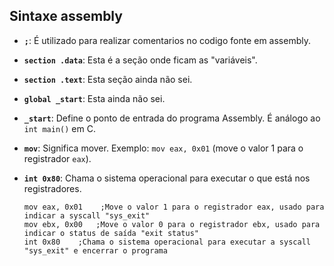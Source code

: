 ## Sintaxe assembly

- **`;`**: É utilizado para realizar comentarios no codigo fonte em assembly.

- **`section .data`**: Esta é a seção onde ficam as "variáveis".

- **`section .text`**: Esta seção ainda não sei.

- **`global _start`**: Esta ainda não sei.

- **`_start`**: Define o ponto de entrada do programa Assembly. É análogo ao `int main()` em C.

- **`mov`**: Significa mover. Exemplo: `mov eax, 0x01` (move o valor 1 para o registrador `eax`).

- **`int 0x80`**: Chama o sistema operacional para executar o que está nos registradores.

    ```assembly
    mov eax, 0x01    ;Move o valor 1 para o registrador eax, usado para indicar a syscall "sys_exit"
    mov ebx, 0x00   ;Move o valor 0 para o registrador ebx, usado para indicar o status de saída "exit status"
    int 0x80    ;Chama o sistema operacional para executar a syscall "sys_exit" e encerrar o programa
    ```

